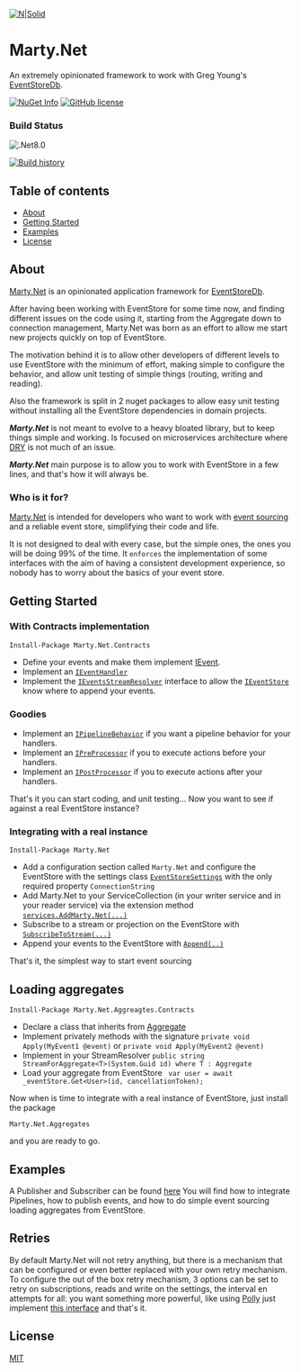 [![N|Solid](https://avatars2.githubusercontent.com/u/39886363?s=200&v=4)](https://github.com/dariogriffo/marty-net)

# Marty.Net

An extremely opinionated framework to work with Greg Young's [EventStoreDb](https://eventstore.com/).

[![NuGet Info](https://buildstats.info/nuget/Marty.Net?includePreReleases=true)](https://www.nuget.org/packages/Marty.Net/)
[![GitHub license](https://img.shields.io/github/license/dariogriffo/marty-net.svg)](https://raw.githubusercontent.com/dariogriffo/marty-net/master/LICENSE)
### Build Status
![.Net8.0](https://github.com/dariogriffo/marty-net/workflows/.NET/badge.svg?branch=main)

[![Build history](https://buildstats.info/github/chart/dariogriffo/marty-net?branch=main&includeBuildsFromPullRequest=false)](https://github.com/dariogriffo/marty-net/actions?query=branch%3Amain++)


## Table of contents

- [About](#about)
- [Getting Started](#getting-started)
- [Examples](#examples)
- [License](#license)

## About

[Marty.Net](https://www.nuget.org/packages/Marty.Net) is an opinionated application framework for [EventStoreDb](https://eventstore.com/).

After having been working with EventStore for some time now, and finding different issues on the code using it, starting from the Aggregate down to connection management, Marty.Net was born as an effort to allow me start new projects quickly on top of EventStore.

The motivation behind it is to allow other developers of different levels to use EventStore with the minimum of effort, making simple to configure the behavior, and allow unit testing of simple things (routing, writing and reading).

Also the framework is split in 2 nuget packages to allow easy unit testing without installing all the EventStore dependencies in domain projects.

***Marty.Net*** is not meant to evolve to a heavy bloated library, but to keep things simple and working. Is focused on microservices architecture where [DRY](https://en.wikipedia.org/wiki/Don%27t_repeat_yourself) is not much of an issue.

***Marty.Net*** main purpose is to allow you to work with EventStore in a few lines, and that's how it will always be.

### Who is it for?

[Marty.Net](https://www.nuget.org/packages/Marty.Net) is intended for developers who want to work with [event sourcing](https://www.eventstore.com/blog/what-is-event-sourcing) and a reliable event store, simplifying their code and life.

It is not designed to deal with every case, but the simple ones, the ones you will be doing 99% of the time.
It `enforces` the implementation of some interfaces with the aim of having a consistent development experience, so nobody has to worry about the basics of your event store.

## Getting Started

### With Contracts implementation
`Install-Package Marty.Net.Contracts`

- Define your events and make them implement [IEvent](https://github.com/dariogriffo/marty-net/blob/main/src/Marty.Net.Contracts/IEvent.cs#L8).
- Implement an [`IEventHandler`](https://github.com/dariogriffo/marty-net/blob/main/src/Marty.Net.Contracts/IEventHandler.cs#L11)
- Implement the [`IEventsStreamResolver`](https://github.com/dariogriffo/marty-net/blob/main/src/Marty.Net.Contracts/IEventsStreamResolver.cs#L6) interface to allow the [`IEventStore`](44#L81) know where to append your events.

### Goodies
- Implement an [`IPipelineBehavior`](https://github.com/dariogriffo/marty-net/blob/main/src/Marty.Net.Contracts/IPipelineBehavior.cs#L13) if you want a pipeline behavior for your handlers.
- Implement an [`IPreProcessor`](https://github.com/dariogriffo/marty-net/blob/main/src/Marty.Net.Contracts/IPreProcessor.cs#L12) if you to execute actions before your handlers.
- Implement an [`IPostProcessor`](https://github.com/dariogriffo/marty-net/blob/main/src/Marty.Net.Contracts/IPostProcessor.cs#L12) if you to execute actions after your handlers.


That's it you can start coding, and unit testing... Now you want to see if against a real EventStore instance?

### Integrating with a real instance
`Install-Package Marty.Net`

- Add a configuration section called `Marty.Net` and configure the EventStore with the settings class [`EventStoreSettings`](https://github.com/dariogriffo/marty-net/blob/main/src/Marty.Net.Contracts/EventStoreSettings.cs#L10) with the only required property `ConnectionString`
- Add Marty.Net to your ServiceCollection (in your writer service and in your reader service) via the extension method [`services.AddMarty.Net(...)`](https://github.com/dariogriffo/marty-net/blob/main/src/Marty.Net/ServiceCollectionExtensions.cs#L25)
- Subscribe to a stream or projection on the EventStore with [`SubscribeToStream(...)`](https://github.com/dariogriffo/marty-net/blob/main/src/Marty.Net.Contracts/IEventStore.cs#L92)
- Append your events to the EventStore with [`Append(..)`](https://github.com/dariogriffo/marty-net/blob/main/src/Marty.Net.Contracts/IEventStore.cs#L22)

That's it, the simplest way to start event sourcing

## Loading aggregates

`Install-Package Marty.Net.Aggreagtes.Contracts`
- Declare a class that inherits from [Aggregate](https://github.com/dariogriffo/marty-net/blob/main/src/Marty.Net.Aggregates.Contracts/Aggregate.cs#L14)
- Implement privately methods with the signature `private void Apply(MyEvent1 @event)` or `private void Apply(MyEvent2 @event)`
- Implement in your StreamResolver `public string StreamForAggregate<T>(System.Guid id) where T : Aggregate`
- Load your aggregate from EventStore ` var user = await _eventStore.Get<User>(id, cancellationToken);`


Now when is time to integrate with a real instance of EventStore, just install the package

`Marty.Net.Aggregates`

and you are ready to go.

## Examples

A Publisher and Subscriber can be found [here](https://github.com/dariogriffo/marty-net/tree/main/examples)
You will find how to integrate Pipelines, how to publish events, and how to do simple event sourcing loading aggregates from EventStore.

## Retries

By default Marty.Net will not retry anything, but there is a mechanism that can be configured or even better replaced with your own retry mechanism.
To configure the out of the box retry mechanism, 3 options can be set to retry on subscriptions, reads and write on the settings, the interval en attempts for all:
you want something more powerful, like using [Polly](https://github.com/App-vNext/Polly) just implement [this interface](https://github.com/dariogriffo/marty-net/blob/main/src/Marty.Net.Contracts/IConnectionStrategy.cs) and that's it.

## License

[MIT](https://github.com/dariogriffo/marty-net/blob/main/LICENSE)
